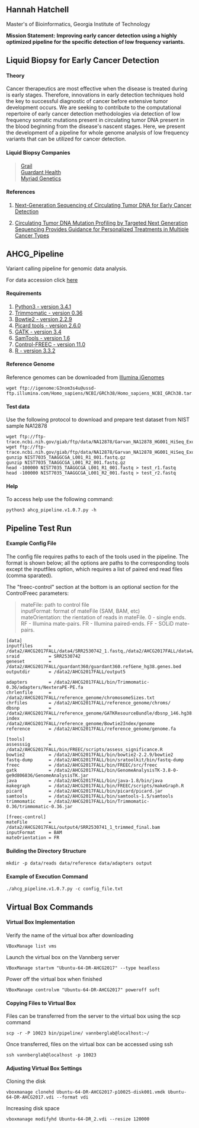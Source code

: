 ## Hannah Hatchell
Master's of Bioinformatics, Georgia Institute of Technology  

**Mission Statement:** __Improving early cancer detection using a highly optimized pipeline for the specific detection of low frequency variants.__

## Liquid Biopsy for Early Cancer Detection  
#### Theory

Cancer therapeutics are most effective when the disease is treated during is early stages. Therefore, innovations in early detection techniques hold the key to successful diagnostic of cancer before extensive tumor development occurs. We are seeking to contribute to the computational repertoire of early cancer detection methodologies via detection of low frequency somatic mutations present in circulating tumor DNA present in the blood beginning from the disease's nascent stages. Here, we present the development of a pipeline for whole genome analysis of low frequency variants that can be utilized for cancer detection. 

#### Liquid Biopsy Companies
> [Grail](https://grail.com/)  
> [Guardant Health](http://www.guardanthealth.com/)  
> [Myriad Genetics](https://myriad.com/)  

#### References
1. [Next-Generation Sequencing of Circulating Tumor DNA for Early Cancer Detection](http://www.sciencedirect.com/science/article/pii/S0092867417301150)  

2. [Circulating Tumor DNA Mutation Profiling by Targeted Next Generation Sequencing Provides Guidance for Personalized Treatments in Multiple Cancer Types](https://www.ncbi.nlm.nih.gov/pmc/articles/PMC5428730/)

## AHCG_Pipeline  
Variant calling pipeline for genomic data analysis.

For data accession click [here](https://www.ncbi.nlm.nih.gov/sra/?term=SRP028580)

#### Requirements

1. [Python3 - version 3.4.1](https://www.python.org/download/releases/3.4.1/)
2. [Trimmomatic - version 0.36](http://www.usadellab.org/cms/uploads/supplementary/Trimmomatic/Trimmomatic-0.36.zip)
3. [Bowtie2 - version 2.2.9](https://sourceforge.net/projects/bowtie-bio/files/bowtie2/2.2.9/)
4. [Picard tools - version 2.6.0](https://github.com/broadinstitute/picard/releases/download/2.6.0/picard.jar)
5. [GATK - version 3.4](https://software.broadinstitute.org/gatk/download/)
6. [SamTools - version 1.6](https://downloads.sourceforge.net/project/samtools/samtools/1.6/samtools-1.6.tar.bz2?r=https%3A%2F%2Fsourceforge.net%2Fprojects%2Fsamtools%2F&ts=1510018121&use_mirror=phoenixnap)
7. [Control-FREEC - version 11.0](https://github.com/BoevaLab/FREEC/archive)
8. [R - version 3.3.2](https://cran.cnr.berkeley.edu/)

#### Reference Genome

Reference genomes can be downloaded from [Illumina iGenomes](http://support.illumina.com/sequencing/sequencing_software/igenome.html)
```{sh}
wget ftp://igenome:G3nom3s4u@ussd-ftp.illumina.com/Homo_sapiens/NCBI/GRCh38/Homo_sapiens_NCBI_GRCh38.tar.gz
```

#### Test data

Use the following protocol to download and prepare test dataset from NIST sample NA12878

```{sh}
wget ftp://ftp-trace.ncbi.nih.gov/giab/ftp/data/NA12878/Garvan_NA12878_HG001_HiSeq_Exome/NIST7035_TAAGGCGA_L001_R1_001.fastq.gz
wget ftp://ftp-trace.ncbi.nih.gov/giab/ftp/data/NA12878/Garvan_NA12878_HG001_HiSeq_Exome/NIST7035_TAAGGCGA_L001_R2_001.fastq.gz
gunzip NIST7035_TAAGGCGA_L001_R1_001.fastq.gz
gunzip NIST7035_TAAGGCGA_L001_R2_001.fastq.gz
head -100000 NIST7035_TAAGGCGA_L001_R1_001.fastq > test_r1.fastq
head -100000 NIST7035_TAAGGCGA_L001_R2_001.fastq > test_r2.fastq
```

#### Help

To access help use the following command:

```{sh}
python3 ahcg_pipeline.v1.0.7.py -h
```

## Pipeline Test Run 

#### Example Config File

The config file requires paths to each of the tools used in the pipeline. The format is shown below; all the options are paths to the corresponding tools except the inputfiles option, which requires a list of paired end read files (comma sparated).

The "freec-control" section at the bottom is an optional section for the ControlFreec parameters:
> mateFile: path to control file  
> inputFormat: format of mateFile (SAM, BAM, etc)  
> mateOrientation: the rientation of reads in mateFile. 0 - single ends. RF - Illumina mate-pairs. FR - Illumina paired-ends. FF - SOLiD mate-pairs.  

```{sh}
[data]
inputfiles      = /data2/AHCG2017FALL/data4/SRR2530742_1.fastq,/data2/AHCG2017FALL/data4/SRR2530742_2.fastq
sraid           = SRR2530742
geneset         = /data2/AHCG2017FALL/guardant360/guardant360.refGene_hg38.genes.bed
outputdir       = /data2/AHCG2017FALL/output5

adapters        = /data2/AHCG2017FALL/bin/Trimmomatic-0.36/adapters/NexteraPE-PE.fa
chrlenfile      = /data2/AHCG2017FALL/reference_genome/chromosomeSizes.txt
chrfiles        = /data2/AHCG2017FALL/reference_genome/chroms/
dbsnp           = /data2/AHCG2017FALL/reference_genome/GATKResourceBundle/dbsnp_146.hg38.vcf.gz
index           = /data2/AHCG2017FALL/reference_genome/Bowtie2Index/genome
reference       = /data2/AHCG2017FALL/reference_genome/genome.fa

[tools]
assesssig       = /data2/AHCG2017FALL/bin/FREEC/scripts/assess_significance.R
bowtie2         = /data2/AHCG2017FALL/bin/bowtie2-2.2.9/bowtie2
fastq-dump      = /data2/AHCG2017FALL/bin/sratoolkit/bin/fastq-dump
freec           = /data2/AHCG2017FALL/bin/FREEC/src/freec
gatk            = /data2/AHCG2017FALL/bin/GenomeAnalysisTK-3.8-0-ge9d806836/GenomeAnalysisTK.jar
java            = /data2/AHCG2017FALL/bin/java-1.8/bin/java
makegraph       = /data2/AHCG2017FALL/bin/FREEC/scripts/makeGraph.R
picard          = /data2/AHCG2017FALL/bin/picard/picard.jar
samtools        = /data2/AHCG2017FALL/bin/samtools-1.5/samtools
trimmomatic     = /data2/AHCG2017FALL/bin/Trimmomatic-0.36/trimmomatic-0.36.jar

[freec-control]
mateFile        = /data2/AHCG2017FALL/output4/SRR2530741_1_trimmed_final.bam
inputFormat     = BAM
mateOrientation = FR
```

#### Building the Directory Structure

```{sh}
mkdir -p data/reads data/reference data/adapters output
```
#### Example of Execution Command

```{sh}
./ahcg_pipeline.v1.0.7.py -c config_file.txt
```

## Virtual Box Commands

#### Virtual Box Implementation

Verify the name of the virtual box after downloading

```{sh}
VBoxManage list vms
```

Launch the virtual box on the Vannberg server

```{sh}
VBoxManage startvm "Ubuntu-64-DR-AHCG2017" --type headless
```

Power off the virtual box when finished

```{sh}
VBoxManage controlvm "Ubuntu-64-DR-AHCG2017" poweroff soft
```

#### Copying Files to Virtual Box
Files can be transferred from the server to the virtual box using the scp command

```{sh}
scp -r -P 10023 bin/pipeline/ vannberglab@localhost:~/
```
Once transferred, files on the virtual box can be accessed using ssh

```{sh}
ssh vannberglab@localhost -p 10023
```

#### Adjusting Virtual Box Settings 

Cloning the disk

```{sh}
vboxmanage clonehd Ubuntu-64-DR-AHCG2017-p10025-disk001.vmdk Ubuntu-64-DR-AHCG2017.vdi --format vdi
```

Increasing disk space

```{sh}
vboxmanage modifyhd Ubuntu-64-DR_2.vdi --resize 120000
```
